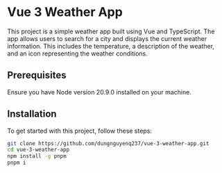 # Vue 3 Weather App

This project is a simple weather app built using Vue and TypeScript. The app allows users to search for a city and displays the current weather information. This includes the temperature, a description of the weather, and an icon representing the weather conditions.

## Prerequisites

Ensure you have Node version 20.9.0 installed on your machine.

## Installation

To get started with this project, follow these steps:

```bash
git clone https://github.com/dungnguyenq237/vue-3-weather-app.git
cd vue-3-weather-app
npm install -g pnpm
pnpm i
```
